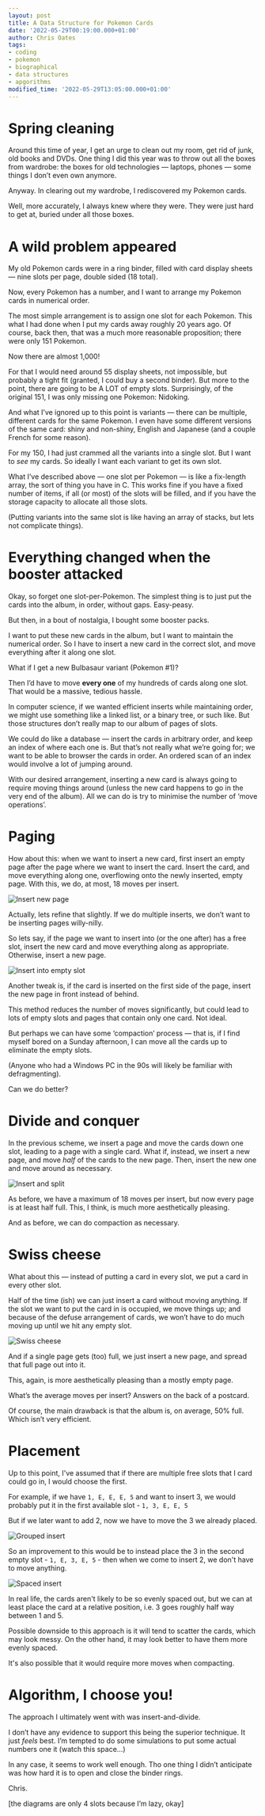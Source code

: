 ```yaml
---
layout: post
title: A Data Structure for Pokemon Cards
date: '2022-05-29T00:19:00.000+01:00'
author: Chris Oates
tags:
- coding
- pokemon
- biographical
- data structures
- apgorithms
modified_time: '2022-05-29T13:05:00.000+01:00'
---
```


# Spring cleaning

Around this time of year, I get an urge to clean out my room, get rid of junk, old books and DVDs. One thing I did this year was to throw out all the boxes from wardrobe: the boxes for old technologies — laptops, phones — some things I don’t even own anymore.

Anyway. In clearing out my wardrobe, I rediscovered my Pokemon cards.

Well, more accurately, I always knew where they were. They were just hard to get at, buried under all those boxes.

# A wild problem appeared

My old Pokemon cards were in a ring binder, filled with card display sheets — nine slots per page, double sided (18 total).

Now, every Pokemon has a number, and I want to arrange my Pokemon cards in numerical order.

The most simple arrangement is to assign one slot for each Pokemon. This what I had done when I put my cards away roughly 20 years ago. Of course, back then, that was a much more reasonable proposition; there were only 151 Pokemon.

Now there are almost 1,000!

For that I would need around 55 display sheets, not impossible, but probably a tight fit (granted, I could buy a second binder). But more to the point, there are going to be A LOT of empty slots. Surprisingly, of the original 151, I was only missing one Pokemon: Nidoking.

And what I’ve ignored up to this point is variants — there can be multiple, different cards for the same Pokemon. I even have some different versions of the same card: shiny and non-shiny, English and Japanese (and a couple French for some reason).

For my 150, I had just crammed all the variants into a single slot. But I want to *see* my cards. So ideally I want each variant to get its own slot.

What I’ve described above — one slot per Pokemon — is like a fix-length array, the sort of thing you have in C. This works fine if you have a fixed number of items, if all (or most) of the slots will be filled, and if you have the storage capacity to allocate all those slots.

(Putting variants into the same slot is like having an array of stacks, but lets not complicate things).

# Everything changed when the booster attacked

Okay, so forget one slot-per-Pokemon. The simplest thing is to just put the cards into the album, in order, without gaps. Easy-peasy.

But then, in a bout of nostalgia, I bought some booster packs.

I want to put these new cards in the album, but I want to maintain the numerical order. So I have to insert a new card in the correct slot, and move everything after it along one slot.

What if I get a new Bulbasaur variant (Pokemon #1)?

Then I’d have to move **every one** of my hundreds of cards along one slot. That would be a massive, tedious hassle.

In computer science, if we wanted efficient inserts while maintaining order, we might use something like a linked list, or a binary tree, or such like. But those structures don’t really map to our album of pages of slots.

We could do like a database — insert the cards in arbitrary order, and keep an index of where each one is. But that’s not really what we’re going for; we want to be able to browser the cards in order. An ordered scan of an index would involve a lot of jumping around.

With our desired arrangement, inserting a new card is always going to require moving things around (unless the new card happens to go in the very end of the album). All we can do is try to minimise the number of ‘move operations’.

# Paging

How about this: when we want to insert a new card, first insert an empty page after the page where we want to insert the card. Insert the card, and move everything along one, overflowing onto the newly inserted, empty page. With this, we do, at most, 18 moves per insert.

![Insert new page](/assets/pokemon/insert-page.png)

Actually, lets refine that slightly. If we do multiple inserts, we don’t want to be inserting pages willy-nilly.

So lets say, if the page we want to insert into (or the one after) has a free slot, insert the new card and move everything along as appropriate. Otherwise, insert a new page.

![Insert into empty slot](/assets/pokemon/empty-slot.png)

Another tweak is, if the card is inserted on the first side of the page, insert the new page in front instead of behind.

This method reduces the number of moves significantly, but could lead to lots of empty slots and pages that contain only one card. Not ideal.

But perhaps we can have some ‘compaction’ process — that is, if I find myself bored on a Sunday afternoon, I can move all the cards up to eliminate the empty slots.

(Anyone who had a Windows PC in the 90s will likely be familiar with defragmenting).

Can we do better?

# Divide and conquer

In the previous scheme, we insert a page and move the cards down one slot, leading to a page with a single card. What if, instead, we insert a new page, and move *half* of the cards to the new page. Then, insert the new one and move around as necessary.

![Insert and split](/assets/pokemon/insert-and-split.png)

As before, we have a maximum of 18 moves per insert, but now every page is at least half full. This, I think, is much more aesthetically pleasing.

And as before, we can do compaction as necessary.

# Swiss cheese

What about this — instead of putting a card in every slot, we put a card in every other slot.

Half of the time (ish) we can just insert a card without moving anything. If the slot we want to put the card in is occupied, we move things up; and because of the defuse arrangement of cards, we won’t have to do much moving up until we hit any empty slot.

![Swiss cheese](/assets/pokemon/swiss-cheese.png)

And if a single page gets (too) full, we just insert a new page, and spread that full page out into it.

This, again, is more aesthetically pleasing than a mostly empty page.

What’s the average moves per insert? Answers on the back of a postcard.

Of course, the main drawback is that the album is, on average, 50% full. Which isn’t very efficient.

# Placement

Up to this point, I've assumed that if there are multiple free slots that I card could go in, I would choose the first.

For example, if we have `1, E, E, E, 5` and want to insert 3, we would probably put it in the first available slot - `1, 3, E, E, 5`

But if we later want to add 2, now we have to move the 3 we already placed.

![Grouped insert](/assets/pokemon/grouped-insert.png)

So an improvement to this would be to instead place the 3 in the second empty slot - `1, E, 3, E, 5` - then when we come to insert 2, we don't have to move anything.

![Spaced insert](/assets/pokemon/spaced-insert.png)

In real life, the cards aren't likely to be so evenly spaced out, but we can at least place the card at a relative position, i.e. 3 goes roughly half way between 1 and 5.

Possible downside to this approach is it will tend to scatter the cards, which may look messy. On the other hand, it may look better to have them more evenly spaced.

It's also possible that it would require more moves when compacting.

# Algorithm, I choose you!

The approach I ultimately went with was insert-and-divide.

I don’t have any evidence to support this being the superior technique. It just *feels* best. I’m tempted to do some simulations to put some actual numbers one it (watch this space…)

In any case, it seems to work well enough. Tho one thing I didn’t anticipate was how hard it is to open and close the binder rings.

Chris.

[the diagrams are only 4 slots because I’m lazy, okay]